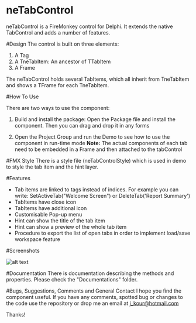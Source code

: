 # neTabControl
neTabControl is a FireMonkey control for Delphi. It extends the native TabControl and adds a number of features.

#Design
The control is built on three elements:

1. A Tag
2. A TneTabItem: An ancestor of TTabItem
3. A Frame

The neTabControl holds several TabItems, which all inherit from TneTabItem and shows a TFrame for each TneTabItem.

#How To Use

There are two ways to use the component:

1. Build and install the package: Open the Package file and install the component. Then you can drag and drop it in any forms

2. Open the Project Group and run the Demo to see how to use the component in run-time mode
<b>Note:</b> The actual components of each tab need to be embedded in a Frame and then attached to the tabControl

#FMX Style
There is a style file (neTabControlStyle) which is used in demo to style the tab item and the hint layer.


#Features

* Tab items are linked to tags instead of indices. For example you can write: SetActiveTab("Welcome Screen") or DeleteTab('Report Summary')
* TabItems have close icon
* TabItems have additional icon
* Customisable Pop-up menu
* Hint can show the title of the tab item
* Hint can show a preview of the whole tab item
* Procedure to export the list of open tabs in order to implement load/save workspace feature

#Screenshots

![alt text](https://github.com/jkour/neTabControl/blob/master/Screenshots/TabBar.png "Tab Bar")


#Documentation
There is documentation describing the methods and properties. Please check the "Documentations" folder.

#Bugs, Suggestions, Comments and General Contact
I hope you find the component useful. If you have any comments, spotted bug or changes to the code use the repository or drop me an email at j_kour@hotmail.com

Thanks!
 

